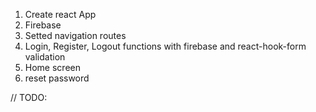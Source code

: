 1. Create react App
2. Firebase
3. Setted navigation routes
4. Login, Register, Logout functions with firebase and react-hook-form validation
5. Home screen
6. reset password


// TODO:

